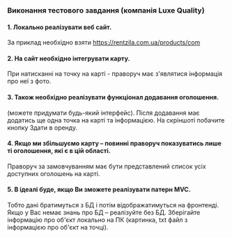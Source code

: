 ### Виконання тестового завдання (компанія Luxe Quality)

#### 1. Локально реалізувати веб сайт.
За приклад необхідно взяти https://rentzila.com.ua/products/com

#### 2. На сайт необхідно інтегрувати карту. 
При натисканні на точку на карті - праворуч має з'являтися інформація про неї з фото.

#### 3. Також необхідно реалізувати функціонал додавання оголошення.
(можете придумати будь-який інтерфейс). Після додавання має додатись ще одна точка на карті та інформацією. На скріншоті побачите кнопку Здати в оренду.

#### 4. Якщо ми збільшуємо карту – повинні праворуч показуватись лише ті оголошення, які є в цій області.
Праворуч за замовчуванням має бути представлений список усіх доступних оголошень на карті.

#### 5. В ідеалі буде, якщо Ви зможете реалізувати патерн MVC. 
Тобто дані братимуться з БД і потім відображатимуться на фронтенді. Якщо у Вас немає знань про БД – реалізуйте без БД. 
Зберігайте інформацію про об'єкт локально на ПК (картинка, txt файл з інформацією про об'єкт на точці).
